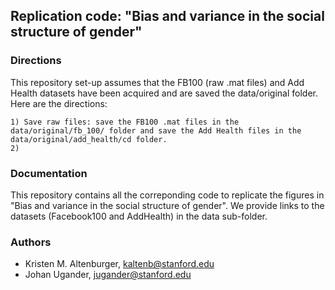 ## Replication code: "Bias and variance in the social structure of gender"


### Directions

This repository set-up assumes that the FB100 (raw .mat files) and Add Health datasets have been acquired and are saved the data/original folder. Here are the directions:

    1) Save raw files: save the FB100 .mat files in the data/original/fb_100/ folder and save the Add Health files in the data/original/add_health/cd folder.
    2) 

### Documentation

This repository contains all the correponding code to replicate the figures in "Bias and variance in the social structure of gender". We provide links to the datasets (Facebook100 and AddHealth) in the data sub-folder. 

### Authors
* Kristen M. Altenburger, kaltenb@stanford.edu
* Johan Ugander, jugander@stanford.edu
